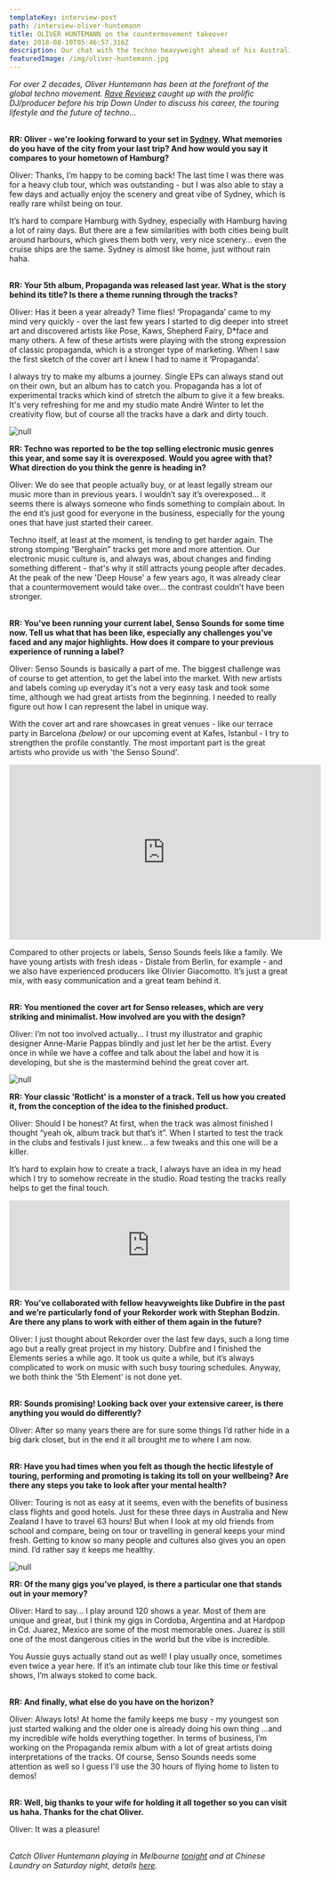 ```yaml
---
templateKey: interview-post
path: /interview-oliver-huntemann
title: OLIVER HUNTEMANN on the countermovement takeover
date: 2018-08-10T05:46:57.316Z
description: Our chat with the techno heavyweight ahead of his Australian tour
featuredImage: /img/oliver-huntemann.jpg
---
```

_For over 2 decades, Oliver Huntemann has been at the forefront of the global techno movement. [Rave Reviewz](https://magazine.ravereviewz.net/) caught up with the prolific DJ/producer before his trip Down Under to discuss his career, the touring lifestyle and the future of techno..._
<br><br>

**RR: Oliver - we're looking forward to your set in [Sydney](https://www.ravereviewz.net/Events-Location/Sydney). What memories do you have of the city from your last trip? And how would you say it compares to your hometown of Hamburg?**

Oliver: Thanks, I’m happy to be coming back! The last time I was there was for a heavy club tour, which was outstanding - but I was also able to stay a few days and actually enjoy the scenery and great vibe of Sydney, which is really rare whilst being on tour.

It’s hard to compare Hamburg with Sydney, especially with Hamburg having a lot of rainy days. But there are a few similarities with both cities being built around harbours, which gives them both very, very nice scenery... even the cruise ships are the same. Sydney is almost like home, just without rain haha.
<br><br>

**RR: Your 5th album, Propaganda was released last year. What is the story behind its title? Is there a theme running through the tracks?**

Oliver: Has it been a year already? Time flies! ‘Propaganda’ came to my mind very quickly - over the last few years I started to dig deeper into street art and discovered artists like Pose, Kaws, Shepherd Fairy, D*face and many others. A few of these artists were playing with the strong expression of classic propaganda, which is a stronger type of marketing. When I saw the first sketch of the cover art I knew I had to name it ‘Propaganda’.

I always try to make my albums a journey. Single EPs can always stand out on their own, but an album has to catch you. Propaganda has a lot of experimental tracks which kind of stretch the album to give it a few breaks. It's very refreshing for me and my studio mate André Winter to let the creativity flow, but of course all the tracks have a dark and dirty touch. 

![null](/img/huntemann-club2.jpg)

**RR: Techno was reported to be the top selling electronic music genres this year, and some say it is overexposed. Would you agree with that? What direction do you think the genre is heading in?**

Oliver: We do see that people actually buy, or at least legally stream our music more than in previous years. I wouldn’t say it’s overexposed... it seems there is always someone who finds something to complain about. In the end it’s just good for everyone in the business, especially for the young ones that have just started their career.

Techno itself, at least at the moment, is tending to get harder again. The strong stomping “Berghain” tracks get more and more attention. Our electronic music culture is, and always was, about changes and finding something different - that's why it still attracts young people after decades. At the peak of the new 'Deep House' a few years ago, it was already clear that a countermovement would take over... the contrast couldn’t have been stronger.
<br><br>

**RR: You've been running your current label, Senso Sounds for some time now. Tell us what that has been like, especially any challenges you’ve faced and any major highlights. How does it compare to your previous experience of running a label?**

Oliver: Senso Sounds is basically a part of me. The biggest challenge was of course to get attention, to get the label into the market. With new artists and labels coming up everyday it's not a very easy task and took some time, although we had great artists from the beginning. I needed to really figure out how I can represent the label in unique way. 

With the cover art and rare showcases in great venues - like our terrace party in Barcelona _(below)_ or our upcoming event at Kafes, Istanbul - I try to strengthen the profile constantly. The most important part is the great artists who provide us with 'the Senso Sound'.

<iframe src="https://www.facebook.com/plugins/video.php?href=https%3A%2F%2Fwww.facebook.com%2FOliverHuntemannOFC%2Fvideos%2F10156837471268690%2F&show_text=0&width=560" width="560" height="315" style="border:none;overflow:hidden" scrolling="no" frameborder="0" allowTransparency="true" allowFullScreen="true"></iframe>

Compared to other projects or labels, Senso Sounds feels like a family. We have young artists with fresh ideas - Distale from Berlin, for example - and we also have experienced producers like Olivier Giacomotto. It’s just a great mix, with easy communication and a great team behind it.
<br><br>

**RR: You mentioned the cover art for Senso releases, which are very striking and minimalist. How involved are you with the design?**

Oliver: I’m not too involved actually... I trust my illustrator and graphic designer Anne-Marie Pappas blindly and just let her be the artist. Every once in while we have a coffee and talk about the label and how it is developing, but she is the mastermind behind the great cover art.

![null](/img/propaganda.jpg)

**RR: Your classic 'Rotlicht' is a monster of a track. Tell us how you created it, from the conception of the idea to the finished product.**

Oliver: Should I be honest? At first, when the track was almost finished I thought “yeah ok, album track but that’s it”. When I started to test the track in the clubs and festivals I just knew... a few tweaks and this one will be a killer. 

It’s hard to explain how to create a track, I always have an idea in my head which I try to somehow recreate in the studio. Road testing the tracks really helps to get the final touch.

<iframe src="https://embed.beatport.com/?id=9566602&type=track" width="100%" height="162" frameborder="0" scrolling="no" style="max-width:600px;"></iframe>

**RR: You’ve collaborated with fellow heavyweights like Dubfire in the past and we’re particularly fond of your Rekorder work with Stephan Bodzin. Are there any plans to work with either of them again in the future?**

Oliver: I just thought about Rekorder over the last few days, such a long time ago but a really great project in my history. Dubfire and I finished the Elements series a while ago. It took us quite a while, but it’s always complicated to work on music with such busy touring schedules. Anyway, we both think the '5th Element' is not done yet.
<br><br>

**RR: Sounds promising! Looking back over your extensive career, is there anything you would do differently?**

Oliver: After so many years there are for sure some things I’d rather hide in a big dark closet, but in the end it all brought me to where I am now. 
<br><br>

**RR: Have you had times when you felt as though the hectic lifestyle of touring, performing and promoting is taking its toll on your wellbeing? Are there any steps you take to look after your mental health?**

Oliver: Touring is not as easy at it seems, even with the benefits of business class flights and good hotels. Just for these three days in Australia and New Zealand I have to travel 63 hours! But when I look at my old friends from school and compare, being on tour or travelling in general keeps your mind fresh. Getting to know so many people and cultures also gives you an open mind. I’d rather say it keeps me healthy.

![null](/img/huntemann-club.jpg)

**RR: Of the many gigs you’ve played, is there a particular one that stands out in your memory?**

Oliver: Hard to say... I play around 120 shows a year. Most of them are unique and great, but I think my gigs in Cordoba, Argentina and at Hardpop in Cd. Juarez, Mexico are some of the most memorable ones. Juarez is still one of the most dangerous cities in the world but the vibe is incredible.

You Aussie guys actually stand out as well! I play usually once, sometimes even twice a year here. If it’s an intimate club tour like this time or festival shows, I’m always stoked to come back. 
<br><br>

**RR: And finally, what else do you have on the horizon?**

Oliver: Always lots! At home the family keeps me busy - my youngest son just started walking and the older one is already doing his own thing ...and my incredible wife holds everything together. In terms of business, I’m working on the Propaganda remix album with a lot of great artists doing interpretations of the tracks. Of course, Senso Sounds needs some attention as well so I guess I'll use the 30 hours of flying home to listen to demos!
<br><br>

**RR: Well, big thanks to your wife for holding it all together so you can visit us haha. Thanks for the chat Oliver.**

Oliver: It was a pleasure!
<br><br>

_Catch Oliver Huntemann playing in Melbourne [tonight](https://www.facebook.com/events/363509774170225/) and at Chinese Laundry on Saturday night, details [here](https://www.ravereviewz.net/Event/LNDRY-ft-Oliver-Huntemann-3-Hr-Set-Sydney/480)._
